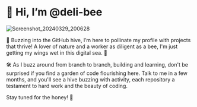 # 👋 Hi, I’m @deli-bee
![Screenshot_20240329_200628](https://github.com/deli-bee/deli-bee/assets/165420294/d00ecbbc-e305-4154-87da-90b68e5e4288)

🐝 Buzzing into the GitHub hive, I’m here to pollinate my profile with projects that thrive! A lover of nature and a worker as diligent as a bee, I'm just getting my wings wet in this digital sea. 🌱

🛠️ As I buzz around from branch to branch, building and learning, don't be surprised if you find a garden of code flourishing here. Talk to me in a few months, and you'll see a hive buzzing with activity, each repository a testament to hard work and the beauty of coding.

Stay tuned for the honey! 🍯

<!---
deli-bee/deli-bee is a ✨ special ✨ repository because its `README.md` (this file) appears on your GitHub profile.
You can click the Preview link to take a look at your changes.

- 👀 I’m interested in ...
- 🌱 I’m currently learning ...
- 💞️ I’m looking to collaborate on ...
- 📫 How to reach me ...
- 😄 Pronouns: ...
- ⚡ Fun fact: ...

--->
